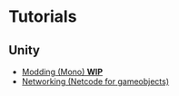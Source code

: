 # Tutorials
## Unity
- [Modding (Mono) **WIP**](unity/modding/UnityModding.md)
- [Networking (Netcode for gameobjects)](unity/network/Network.md)